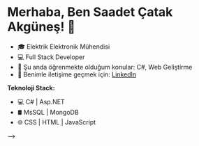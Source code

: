 # Merhaba, Ben Saadet Çatak Akgüneş! 👋

- 🎓 Elektrik Elektronik Mühendisi
- 💻 Full Stack Developer
- 🌱 Şu anda öğrenmekte olduğum konular: C#, Web Geliştirme
- 💬 Benimle iletişime geçmek için: [LinkedIn](https://www.linkedin.com/in/saadetcatakakgunes/) 

**Teknoloji Stack:**
- 💻 C# |  Asp.NET
- 🛢️ MsSQL | MongoDB
- 🌐 CSS | HTML | JavaScript


-->
